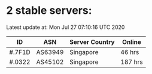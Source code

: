 # 2 stable servers:

Latest update at: Mon Jul 27 07:10:16 UTC 2020

| ID | ASN | Server Country | Online |
| -- | --- | -------------- | ------ |
| #.7F1D | AS63949 | Singapore | 46 hrs |
| #.0322 | AS45102 | Singapore | 187 hrs |

